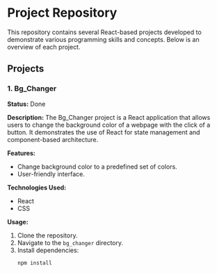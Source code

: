# Project Repository

This repository contains several React-based projects developed to demonstrate various programming skills and concepts. Below is an overview of each project.

## Projects

### 1. Bg_Changer

**Status:** Done

**Description:**
The Bg_Changer project is a React application that allows users to change the background color of a webpage with the click of a button. It demonstrates the use of React for state management and component-based architecture.

**Features:**
- Change background color to a predefined set of colors.
- User-friendly interface.

**Technologies Used:**
- React
- CSS

**Usage:**
1. Clone the repository.
2. Navigate to the `bg_changer` directory.
3. Install dependencies:
   ```sh
   npm install
